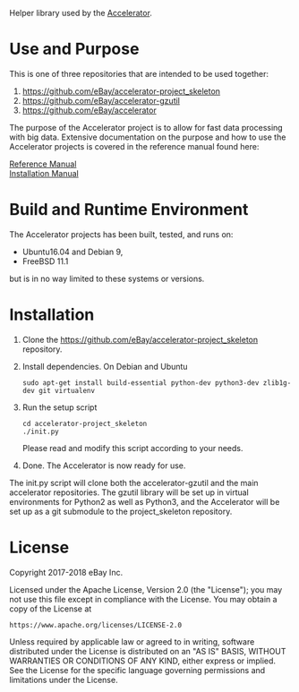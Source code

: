 
Helper library used by the [Accelerator](https://github.com/eBay/accelerator).



Use and Purpose
===============

This is one of three repositories that are intended to be used together:
1.    https://github.com/eBay/accelerator-project_skeleton
2.    https://github.com/eBay/accelerator-gzutil
3.    https://github.com/eBay/accelerator

The purpose of the Accelerator project is to allow for fast data processing with big data. Extensive documentation on the purpose and how to use the Accelerator projects is covered in the reference manual found here:

[Reference Manual](https://berkeman.github.io/pdf/acc_manual.pdf) \
[Installation Manual](https://berkeman.github.io/pdf/acc_install.pdf)



Build and Runtime Environment
=============================

The Accelerator projects has been built, tested, and runs on:
 - Ubuntu16.04 and Debian 9,
 - FreeBSD 11.1

but is in no way limited to these systems or versions.



Installation
============

1. Clone the https://github.com/eBay/accelerator-project_skeleton repository.
2. Install dependencies.  On Debian and Ubuntu

    ```sudo apt-get install build-essential python-dev python3-dev zlib1g-dev git virtualenv```

3. Run the setup script
    ```
    cd accelerator-project_skeleton
    ./init.py
    ```
    Please read and modify this script according to your needs.
4. Done.  The Accelerator is now ready for use.

The init.py script will clone both the accelerator-gzutil and the main accelerator repositories.  The gzutil library will be set up in virtual environments for Python2 as well as Python3, and the Accelerator will be set up as a git submodule to the project_skeleton repository.



License
=======

Copyright 2017-2018 eBay Inc.

Licensed under the Apache License, Version 2.0 (the "License");
you may not use this file except in compliance with the License.
You may obtain a copy of the License at

    https://www.apache.org/licenses/LICENSE-2.0

Unless required by applicable law or agreed to in writing, software
distributed under the License is distributed on an "AS IS" BASIS,
WITHOUT WARRANTIES OR CONDITIONS OF ANY KIND, either express or implied.
See the License for the specific language governing permissions and
limitations under the License.
